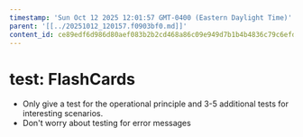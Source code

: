 ```yaml
---
timestamp: 'Sun Oct 12 2025 12:01:57 GMT-0400 (Eastern Daylight Time)'
parent: '[[../20251012_120157.f0903bf0.md]]'
content_id: ce89edf6d986d80aef083b2b2cd468a86c09e949d7b1b4b4836c79c6efd60e6b
---
```


# test: FlashCards

* Only give a test for the operational principle and 3-5 additional tests for interesting scenarios.
* Don't worry about testing for error messages
